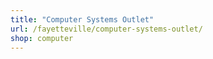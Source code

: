 ```yaml
---
title: "Computer Systems Outlet"
url: /fayetteville/computer-systems-outlet/
shop: computer
---
```

